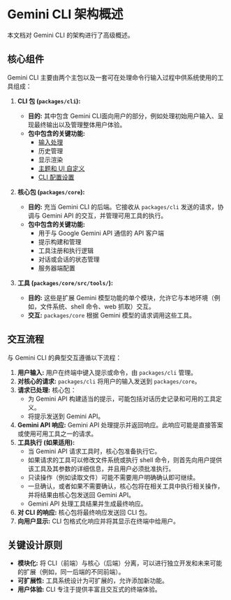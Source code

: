 # Gemini CLI 架构概述

本文档对 Gemini CLI 的架构进行了高级概述。

## 核心组件

Gemini CLI 主要由两个主包以及一套可在处理命令行输入过程中供系统使用的工具组成：

1.  **CLI 包 (`packages/cli`):**
    - **目的:** 其中包含 Gemini CLI面向用户的部分，例如处理初始用户输入、呈现最终输出以及管理整体用户体验。
    - **包中包含的关键功能:**
      - [输入处理](./cli/commands.md)
      - 历史管理
      - 显示渲染
      - [主题和 UI 自定义](./cli/themes.md)
      - [CLI 配置设置](./cli/configuration.md)

2.  **核心包 (`packages/core`):**
    - **目的:** 充当 Gemini CLI 的后端。它接收从 `packages/cli` 发送的请求，协调与 Gemini API 的交互，并管理可用工具的执行。
    - **包中包含的关键功能:**
      - 用于与 Google Gemini API 通信的 API 客户端
      - 提示构建和管理
      - 工具注册和执行逻辑
      - 对话或会话的状态管理
      - 服务器端配置

3.  **工具 (`packages/core/src/tools/`):**
    - **目的:** 这些是扩展 Gemini 模型功能的单个模块，允许它与本地环境（例如，文件系统、shell 命令、web 抓取）交互。
    - **交互:** `packages/core` 根据 Gemini 模型的请求调用这些工具。

## 交互流程

与 Gemini CLI 的典型交互遵循以下流程：

1.  **用户输入:** 用户在终端中键入提示或命令，由 `packages/cli` 管理。
2.  **对核心的请求:** `packages/cli` 将用户的输入发送到 `packages/core`。
3.  **请求已处理:** 核心包：
    - 为 Gemini API 构建适当的提示，可能包括对话历史记录和可用的工具定义。
    - 将提示发送到 Gemini API。
4.  **Gemini API 响应:** Gemini API 处理提示并返回响应。此响应可能是直接答案或使用可用工具之一的请求。
5.  **工具执行 (如果适用):**
    - 当 Gemini API 请求工具时，核心包准备执行它。
    - 如果请求的工具可以修改文件系统或执行 shell 命令，则首先向用户提供该工具及其参数的详细信息，并且用户必须批准执行。
    - 只读操作（例如读取文件）可能不需要用户明确确认即可继续。
    - 一旦确认，或者如果不需要确认，核心包将在相关工具中执行相关操作，并将结果由核心包发送回 Gemini API。
    - Gemini API 处理工具结果并生成最终响应。
6.  **对 CLI 的响应:** 核心包将最终响应发送回 CLI 包。
7.  **向用户显示:** CLI 包格式化响应并将其显示在终端中给用户。

## 关键设计原则

- **模块化:** 将 CLI（前端）与核心（后端）分离，可以进行独立开发和未来可能的扩展（例如，同一后端的不同前端）。
- **可扩展性:** 工具系统设计为可扩展的，允许添加新功能。
- **用户体验:** CLI 专注于提供丰富且交互式的终端体验。
